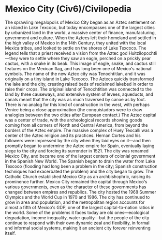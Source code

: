 # Mexico City (Civ6)/Civilopedia

The sprawling megalopolis of Mexico City began as an Aztec settlement on an island in Lake Texcoco, but today encompasses one of the largest cities by urbanized land in the world, a massive center of finance, manufacturing, government and culture.
When the Aztecs left their homeland and settled in the high valley of Mexico in the 14th Century, they united with the local Mexica tribes, and looked to settle on the shores of Lake Texcoco. The legend tells that a priest received a vision from the Aztec god Huitzilopochtli—they were to settle where they saw an eagle, perched on a prickly pear cactus, with a snake in its beak. This image of eagle, snake, and cactus still features on the Mexican flag, and has long been one of Mexico's national symbols. The name of the new Aztec city was Tenochtitlan, and it was originally on a tiny island in Lake Texcoco.
The Aztecs quickly transformed the lake and the city, creating raised beds of reclaimed lakebed in order to raise their crops. The original island of Tenochtitlan was connected to the land by three causeways, and extensive system of levees, aqueducts, and canals meant that the city was as much traversed by canoe as by foot. There is no analog for this kind of construction in the west, with perhaps Venice being a close approximation (the conquistadors were to draw analogies between the two cities after European contact.) The Aztec capital was a center of trade, with the archeological records showing goods coming from all corners of North and Central America, from beyond the borders of the Aztec empire. The massive complex of Huey Teocalli was a center of the Aztec religion and its practices.
Hernan Cortes and his followers were impressed by the city when they laid eyes on it—and then promptly began to undermine the Aztec empire for Spain, eventually laying siege to the city and forcing its surrender in 1521. The city was renamed Mexico City, and became one of the largest centers of colonial government in the Spanish New World. The Spanish began to drain the water from Lake Texcoco (flooding had long been a problem in the city; Spanish construction techniques had exacerbated the problem) and the city began to grow. The Catholic Church established Mexico City as an archbishophric, raising its prominence further.
Mexico City remained the capital through Mexico's various governments, even as the character of these governments has changed between empires and republics. The city hosted the 1968 Summer Olympics and the World Cup in 1970 and 1986. The city has continued to grow in area and population, and the metropolitan region accounts for almost a fifth of Mexico's GDP, one of the largest capital-to-nation ratios in the world. Some of the problems it faces today are old ones—ecological degradation, income inequality, water quality—but the people of the city continue to respond with their own dynamic zeal and flexibility, in formal and informal social systems, making it an ancient city forever reinventing itself.